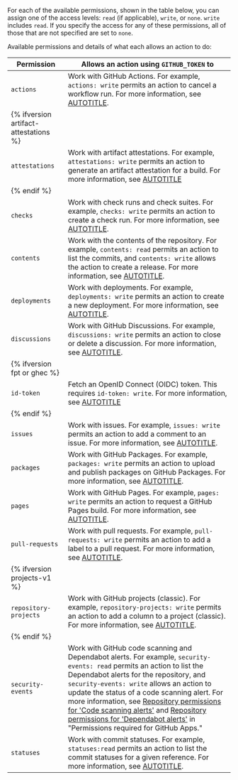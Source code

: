 For each of the available permissions, shown in the table below, you can assign one of the access levels: `read` (if applicable), `write`, or `none`. `write` includes `read`. If you specify the access for any of these permissions, all of those that are not specified are set to `none`.

Available permissions and details of what each allows an action to do:

| Permission | Allows an action using `GITHUB_TOKEN` to |
| --- | --- |
|  `actions` | Work with GitHub Actions. For example, `actions: write` permits an action to cancel a workflow run. For more information, see [AUTOTITLE](/rest/overview/permissions-required-for-github-apps?apiVersion=2022-11-28#repository-permissions-for-actions). |
| {% ifversion artifact-attestations %} |
|  `attestations` | Work with artifact attestations. For example, `attestations: write` permits an action to generate an artifact attestation for a build. For more information, see [AUTOTITLE](/actions/security-guides/using-artifact-attestations-to-establish-provenance-for-builds) |
| {% endif %} |
|  `checks` | Work with check runs and check suites. For example, `checks: write` permits an action to create a check run. For more information, see [AUTOTITLE](/rest/overview/permissions-required-for-github-apps?apiVersion=2022-11-28#repository-permissions-for-checks). |
|  `contents` | Work with the contents of the repository. For example, `contents: read` permits an action to list the commits, and `contents: write` allows the action to create a release. For more information, see [AUTOTITLE](/rest/overview/permissions-required-for-github-apps?apiVersion=2022-11-28#repository-permissions-for-contents). |
|  `deployments` | Work with deployments. For example, `deployments: write` permits an action to create a new deployment. For more information, see [AUTOTITLE](/rest/overview/permissions-required-for-github-apps?apiVersion=2022-11-28#repository-permissions-for-deployments). |
|  `discussions` | Work with GitHub Discussions. For example, `discussions: write` permits an action to close or delete a discussion. For more information, see [AUTOTITLE](/graphql/guides/using-the-graphql-api-for-discussions). |
| {% ifversion fpt or ghec %} |
|  `id-token` | Fetch an OpenID Connect (OIDC) token. This requires `id-token: write`. For more information, see [AUTOTITLE](/actions/deployment/security-hardening-your-deployments/about-security-hardening-with-openid-connect#updating-your-actions-for-oidc) |
| {% endif %} |
|  `issues` | Work with issues. For example, `issues: write` permits an action to add a comment to an issue. For more information, see [AUTOTITLE](/rest/overview/permissions-required-for-github-apps?apiVersion=2022-11-28#repository-permissions-for-issues). |
|  `packages` | Work with GitHub Packages. For example, `packages: write` permits an action to upload and publish packages on GitHub Packages. For more information, see [AUTOTITLE](/packages/learn-github-packages/about-permissions-for-github-packages#about-scopes-and-permissions-for-package-registries). |
|  `pages` | Work with GitHub Pages. For example, `pages: write` permits an action to request a GitHub Pages build. For more information, see [AUTOTITLE](/rest/overview/permissions-required-for-github-apps?apiVersion=2022-11-28#repository-permissions-for-pages). |
|  `pull-requests` | Work with pull requests. For example, `pull-requests: write` permits an action to add a label to a pull request. For more information, see [AUTOTITLE](/rest/overview/permissions-required-for-github-apps?apiVersion=2022-11-28#repository-permissions-for-pull-requests). |
| {% ifversion projects-v1 %} |
|  `repository-projects` | Work with GitHub projects (classic). For example, `repository-projects: write` permits an action to add a column to a project (classic). For more information, see [AUTOTITLE](/rest/overview/permissions-required-for-github-apps?apiVersion=2022-11-28#repository-permissions-for-projects). |
| {% endif %} |
|  `security-events` | Work with GitHub code scanning and Dependabot alerts. For example, `security-events: read` permits an action to list the Dependabot alerts for the repository, and `security-events: write` allows an action to update the status of a code scanning alert. For more information, see [Repository permissions for 'Code scanning alerts'](/rest/overview/permissions-required-for-github-apps?apiVersion=2022-11-28#repository-permissions-for-code-scanning-alerts) and [Repository permissions for 'Dependabot alerts'](/rest/overview/permissions-required-for-github-apps?apiVersion=2022-11-28#repository-permissions-for-dependabot-alerts) in "Permissions required for GitHub Apps." |
| `statuses` | Work with commit statuses. For example, `statuses:read` permits an action to list the commit statuses for a given reference. For more information, see [AUTOTITLE](/rest/overview/permissions-required-for-github-apps?apiVersion=2022-11-28#repository-permissions-for-commit-statuses). |
